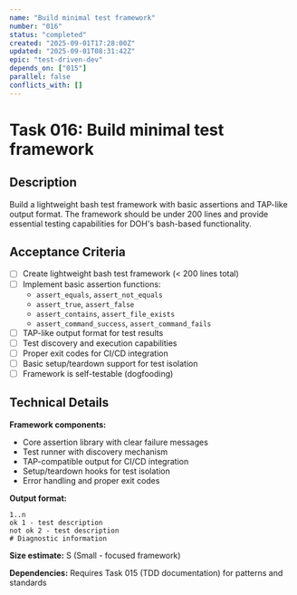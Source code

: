```yaml
---
name: "Build minimal test framework"
number: "016"
status: "completed"
created: "2025-09-01T17:28:00Z"
updated: "2025-09-01T08:31:42Z"
epic: "test-driven-dev"
depends_on: ["015"]
parallel: false
conflicts_with: []
---
```


# Task 016: Build minimal test framework

## Description

Build a lightweight bash test framework with basic assertions and TAP-like output format. The framework should be under 200 lines and provide essential testing capabilities for DOH's bash-based functionality.

## Acceptance Criteria

- [ ] Create lightweight bash test framework (< 200 lines total)
- [ ] Implement basic assertion functions:
  - `assert_equals`, `assert_not_equals`
  - `assert_true`, `assert_false`
  - `assert_contains`, `assert_file_exists`
  - `assert_command_success`, `assert_command_fails`
- [ ] TAP-like output format for test results
- [ ] Test discovery and execution capabilities
- [ ] Proper exit codes for CI/CD integration
- [ ] Basic setup/teardown support for test isolation
- [ ] Framework is self-testable (dogfooding)

## Technical Details

**Framework components:**
- Core assertion library with clear failure messages
- Test runner with discovery mechanism
- TAP-compatible output for CI/CD integration
- Setup/teardown hooks for test isolation
- Error handling and proper exit codes

**Output format:**
```
1..n
ok 1 - test description
not ok 2 - test description
# Diagnostic information
```

**Size estimate:** S (Small - focused framework)

**Dependencies:** Requires Task 015 (TDD documentation) for patterns and standards